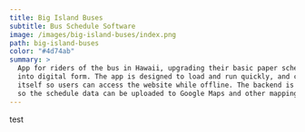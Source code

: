 ```yaml
---
title: Big Island Buses
subtitle: Bus Schedule Software
image: /images/big-island-buses/index.png
path: big-island-buses
color: "#4d74ab"
summary: >
  App for riders of the bus in Hawaii, upgrading their basic paper schedules 
  into digital form. The app is designed to load and run quickly, and cache 
  itself so users can access the website while offline. The backend is designed 
  so the schedule data can be uploaded to Google Maps and other mapping systems.
---
```

test